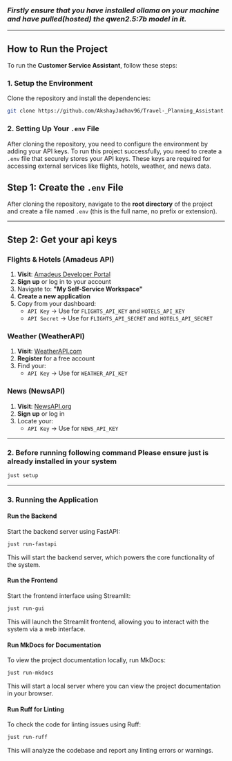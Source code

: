 ### *Firstly ensure that you have installed ollama on your machine and have pulled(hosted) the qwen2.5:7b model in it.*

---

## How to Run the Project

To run the **Customer Service Assistant**, follow these steps:

### **1. Setup the Environment**

Clone the repository and install the dependencies:

```bash
git clone https://github.com/AkshayJadhav96/Travel-_Planning_Assistant.git
```

### **2. Setting Up Your `.env` File**
After cloning the repository, you need to configure the environment by adding your API keys. To run this project successfully, you need to create a `.env` file that securely stores your API keys. These keys are required for accessing external services like flights, hotels, weather, and news data.

## Step 1: Create the `.env` File
After cloning the repository, navigate to the **root directory** of the project and create a file named `.env` (this is the full name, no prefix or extension).

---

## Step 2: Get your api keys
### Flights & Hotels (Amadeus API)

1. **Visit**: [Amadeus Developer Portal](https://developers.amadeus.com/)
2. **Sign up** or log in to your account
3. Navigate to: **"My Self-Service Workspace"**
4. **Create a new application**
5. Copy from your dashboard:
   - `API Key` → Use for `FLIGHTS_API_KEY` and `HOTELS_API_KEY`
   - `API Secret` → Use for `FLIGHTS_API_SECRET` and `HOTELS_API_SECRET`

### Weather (WeatherAPI)

1. **Visit**: [WeatherAPI.com](https://www.weatherapi.com/)
2. **Register** for a free account
3. Find your:
   - `API Key` → Use for `WEATHER_API_KEY`

### News (NewsAPI)

1. **Visit**: [NewsAPI.org](https://newsapi.org/)
2. **Sign up** or log in
3. Locate your:
   - `API Key` → Use for `NEWS_API_KEY`

---

### **2. Before running following command Please ensure just is already installed in your system**

```bash
just setup  
```

---

### **3. Running the Application**

#### Run the Backend

Start the backend server using FastAPI:
```bash
just run-fastapi
```
This will start the backend server, which powers the core functionality of the system.

#### Run the Frontend

Start the frontend interface using Streamlit:
```bash
just run-gui
```
This will launch the Streamlit frontend, allowing you to interact with the system via a web interface.


#### Run MkDocs for Documentation

To view the project documentation locally, run MkDocs:
```bash
just run-mkdocs
```
This will start a local server where you can view the project documentation in your browser.

#### Run Ruff for Linting

To check the code for linting issues using Ruff:
```bash
just run-ruff
```
This will analyze the codebase and report any linting errors or warnings.
```